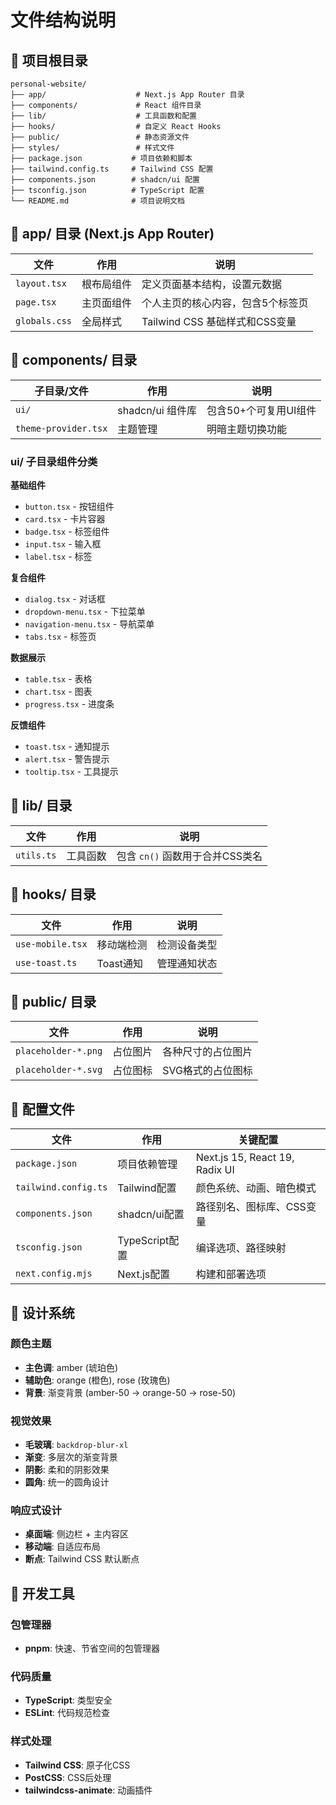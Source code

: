 # 文件结构说明

## 📁 项目根目录

```
personal-website/
├── app/                    # Next.js App Router 目录
├── components/             # React 组件目录
├── lib/                    # 工具函数和配置
├── hooks/                  # 自定义 React Hooks
├── public/                 # 静态资源文件
├── styles/                 # 样式文件
├── package.json           # 项目依赖和脚本
├── tailwind.config.ts     # Tailwind CSS 配置
├── components.json        # shadcn/ui 配置
├── tsconfig.json          # TypeScript 配置
└── README.md              # 项目说明文档
```

## 📁 app/ 目录 (Next.js App Router)

| 文件 | 作用 | 说明 |
|------|------|------|
| `layout.tsx` | 根布局组件 | 定义页面基本结构，设置元数据 |
| `page.tsx` | 主页面组件 | 个人主页的核心内容，包含5个标签页 |
| `globals.css` | 全局样式 | Tailwind CSS 基础样式和CSS变量 |

## 📁 components/ 目录

| 子目录/文件 | 作用 | 说明 |
|------------|------|------|
| `ui/` | shadcn/ui 组件库 | 包含50+个可复用UI组件 |
| `theme-provider.tsx` | 主题管理 | 明暗主题切换功能 |

### ui/ 子目录组件分类

**基础组件**
- `button.tsx` - 按钮组件
- `card.tsx` - 卡片容器
- `badge.tsx` - 标签组件
- `input.tsx` - 输入框
- `label.tsx` - 标签

**复合组件**
- `dialog.tsx` - 对话框
- `dropdown-menu.tsx` - 下拉菜单
- `navigation-menu.tsx` - 导航菜单
- `tabs.tsx` - 标签页

**数据展示**
- `table.tsx` - 表格
- `chart.tsx` - 图表
- `progress.tsx` - 进度条

**反馈组件**
- `toast.tsx` - 通知提示
- `alert.tsx` - 警告提示
- `tooltip.tsx` - 工具提示

## 📁 lib/ 目录

| 文件 | 作用 | 说明 |
|------|------|------|
| `utils.ts` | 工具函数 | 包含 `cn()` 函数用于合并CSS类名 |

## 📁 hooks/ 目录

| 文件 | 作用 | 说明 |
|------|------|------|
| `use-mobile.tsx` | 移动端检测 | 检测设备类型 |
| `use-toast.ts` | Toast通知 | 管理通知状态 |

## 📁 public/ 目录

| 文件 | 作用 | 说明 |
|------|------|------|
| `placeholder-*.png` | 占位图片 | 各种尺寸的占位图片 |
| `placeholder-*.svg` | 占位图标 | SVG格式的占位图标 |

## 📄 配置文件

| 文件 | 作用 | 关键配置 |
|------|------|----------|
| `package.json` | 项目依赖管理 | Next.js 15, React 19, Radix UI |
| `tailwind.config.ts` | Tailwind配置 | 颜色系统、动画、暗色模式 |
| `components.json` | shadcn/ui配置 | 路径别名、图标库、CSS变量 |
| `tsconfig.json` | TypeScript配置 | 编译选项、路径映射 |
| `next.config.mjs` | Next.js配置 | 构建和部署选项 |

## 🎨 设计系统

### 颜色主题
- **主色调**: amber (琥珀色)
- **辅助色**: orange (橙色), rose (玫瑰色)
- **背景**: 渐变背景 (amber-50 → orange-50 → rose-50)

### 视觉效果
- **毛玻璃**: `backdrop-blur-xl`
- **渐变**: 多层次的渐变背景
- **阴影**: 柔和的阴影效果
- **圆角**: 统一的圆角设计

### 响应式设计
- **桌面端**: 侧边栏 + 主内容区
- **移动端**: 自适应布局
- **断点**: Tailwind CSS 默认断点

## 🔧 开发工具

### 包管理器
- **pnpm**: 快速、节省空间的包管理器

### 代码质量
- **TypeScript**: 类型安全
- **ESLint**: 代码规范检查

### 样式处理
- **Tailwind CSS**: 原子化CSS
- **PostCSS**: CSS后处理
- **tailwindcss-animate**: 动画插件
